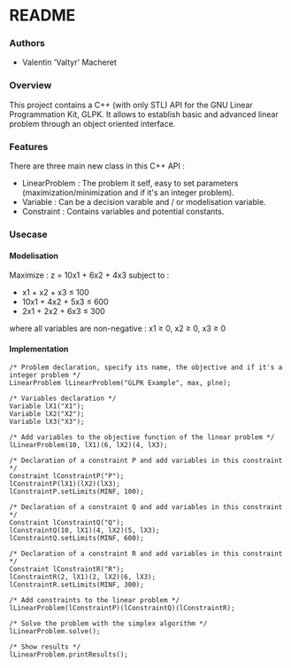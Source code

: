 # README #

### Authors ###

* Valentin 'Valtyr' Macheret

### Overview ###

This project contains a C++ (with only STL) API for the GNU Linear Programmation Kit, GLPK.
It allows to establish basic and advanced linear problem through an object oriented interface.

### Features ###

There are three main new class in this C++ API :

* LinearProblem : The problem it self, easy to set parameters (maximization/minimization and if it's an integer problem).
* Variable : Can be a decision varable and / or modelisation variable.
* Constraint : Contains variables and potential constants.

### Usecase ###

#### Modelisation ####

Maximize : z = 10x1 + 6x2 + 4x3
subject to :

* x1 + x2 + x3 ≤ 100
* 10x1 + 4x2 + 5x3 ≤ 600
* 2x1 + 2x2 + 6x3 ≤ 300

where all variables are non-negative : x1 ≥ 0, x2 ≥ 0, x3 ≥ 0

#### Implementation ####

	/* Problem declaration, specify its name, the objective and if it's a integer problem */
	LinearProblem lLinearProblem("GLPK Example", max, plne);

	/* Variables declaration */
	Variable lX1("X1");
	Variable lX2("X2");
	Variable lX3("X3");

	/* Add variables to the objective function of the linear problem */
	lLinearProblem(10, lX1)(6, lX2)(4, lX3);

	/* Declaration of a constraint P and add variables in this constraint */
	Constraint lConstraintP("P");
	lConstraintP(lX1)(lX2)(lX3);
	lConstraintP.setLimits(MINF, 100);

	/* Declaration of a constraint Q and add variables in this constraint */
	Constraint lConstraintQ("Q");
	lConstraintQ(10, lX1)(4, lX2)(5, lX3);
	lConstraintQ.setLimits(MINF, 600);

	/* Declaration of a constraint R and add variables in this constraint */
	Constraint lConstraintR("R");
	lConstraintR(2, lX1)(2, lX2)(6, lX3);
	lConstraintR.setLimits(MINF, 300);

	/* Add constraints to the linear problem */
	lLinearProblem(lConstraintP)(lConstraintQ)(lConstraintR);

	/* Solve the problem with the simplex algorithm */
	lLinearProblem.solve();

	/* Show results */
	lLinearProblem.printResults();